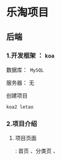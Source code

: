 # 乐淘项目

## 后端

 

### 1.开发框架 ： ```koa```

数据库：``` MySQL```

服务器： 无

创建项目

```js
koa2 letao
```

### 2.项目介绍 

1. 项目页面

   :  首页 、分类页 、 

   

